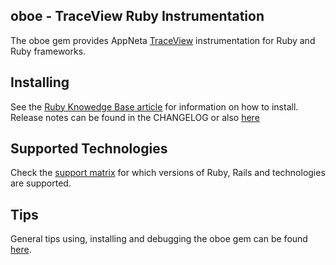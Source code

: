 ## oboe - TraceView Ruby Instrumentation

The oboe gem provides AppNeta [TraceView](http://www.appneta.com/application-performance-management/) instrumentation for Ruby and Ruby frameworks.

## Installing

See the [Ruby Knowedge Base article](http://support.tv.appneta.com/kb/ruby/instrumenting-ruby-apps)
for information on how to install. Release notes can be found in the CHANGELOG or also [here](http://support.tv.appneta.com/kb/ruby/ruby-instrumentation-release-notes)

## Supported Technologies

Check the [support matrix](https://github.com/tracelytics/oboe-ruby/wiki/Support-Matrix) for which versions of Ruby, Rails and technologies are supported.

## Tips

General tips using, installing and debugging the oboe gem can be found [here](https://github.com/tracelytics/oboe-ruby/wiki/Ruby-Oboe-Tips).


